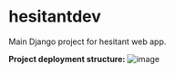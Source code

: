# hesitantdev

Main Django project for hesitant web app.

**Project deployment structure:**
![image](https://github.com/bartosz-bartosz/hesitantdev/assets/68995746/7082b9d2-c7ef-4e3c-92be-40a6e289d8d1)
